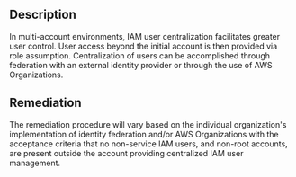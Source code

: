 ## Description

In multi-account environments, IAM user centralization facilitates greater user control. User access beyond the initial account is then provided via role assumption. Centralization of users can be accomplished through federation with an external identity provider or through the use of AWS Organizations.

## Remediation

The remediation procedure will vary based on the individual organization's implementation of identity federation and/or AWS Organizations with the acceptance criteria that no non-service IAM users, and non-root accounts, are present outside the account providing centralized IAM user management.